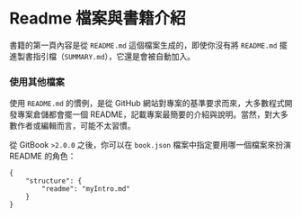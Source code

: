 # Readme 檔案與書籍介紹

書籍的第一頁內容是從 `README.md` 這個檔案生成的，即使你沒有將 `README.md` 擺進製書指引檔（`SUMMARY.md`），它還是會被自動加入。

### 使用其他檔案

使用 `README.md` 的慣例，是從 GitHub 網站對專案的基準要求而來，大多數程式開發專案倉儲都會擺一個 README，記載專案最簡要的介紹與說明。當然，對大多數作者或編輯而言，可能不太習慣。

從 GitBook `>2.0.0` 之後，你可以在 `book.json` 檔案中指定要用哪一個檔案來扮演 README 的角色：

```
{
	"structure": {
		"readme": "myIntro.md"
	}
}
```

